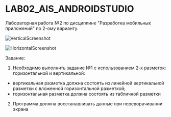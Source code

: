 # LAB02_AIS_ANDROIDSTUDIO
Лабораторная работа №2 по дисциплине "Разработка мобильных приложений" по 2-ому варианту.

![VerticalScreenshot](https://user-images.githubusercontent.com/71010650/191542068-9d157333-5ee3-42e3-a682-62b60ac25ac9.png)


![HorizontalScreenshot](https://user-images.githubusercontent.com/71010650/191542040-7d19de3b-92a2-4ccc-982e-7af7d41e2a37.png)

Задание:
1) Необходимо выполнить задание №1 с использованием 2-х разметок: горизонтальной и вертикальной:
  - вертикальная разметка должна состоять из линейной вертикальной разметки с вложенной 
   горизонтальной разметкой;
  - горизонтальная разметка должна состоять из табличной разметки
2) Программа должна восстанавливать данные при переворачивании экрана
